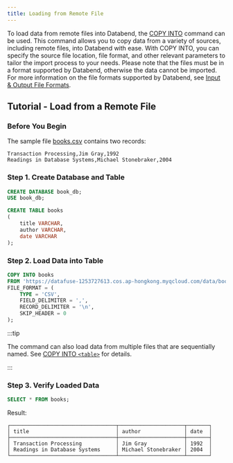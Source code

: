 ```yaml
---
title: Loading from Remote File
---
```


To load data from remote files into Databend, the [COPY INTO](/doc/sql-commands/dml/dml-copy-into-table) command can be used. This command allows you to copy data from a variety of sources, including remote files, into Databend with ease. With COPY INTO, you can specify the source file location, file format, and other relevant parameters to tailor the import process to your needs. Please note that the files must be in a format supported by Databend, otherwise the data cannot be imported. For more information on the file formats supported by Databend, see [Input & Output File Formats](/doc/sql-reference/file-format-options).

## Tutorial - Load from a Remote File

### Before You Begin

The sample file [books.csv](https://datafuse-1253727613.cos.ap-hongkong.myqcloud.com/data/books.csv) contains two records:

```text title='books.csv'
Transaction Processing,Jim Gray,1992
Readings in Database Systems,Michael Stonebraker,2004
```

### Step 1. Create Database and Table

```sql
CREATE DATABASE book_db;
USE book_db;

CREATE TABLE books
(
    title VARCHAR,
    author VARCHAR,
    date VARCHAR
);
```

### Step 2. Load Data into Table

```sql
COPY INTO books
FROM 'https://datafuse-1253727613.cos.ap-hongkong.myqcloud.com/data/books.csv'
FILE_FORMAT = (
    TYPE = 'CSV',
    FIELD_DELIMITER = ',',
    RECORD_DELIMITER = '\n',
    SKIP_HEADER = 0
);
```

:::tip

The command can also load data from multiple files that are sequentially named. See [COPY INTO `<table>`](/doc/sql-commands/dml/dml-copy-into-table) for details.

:::

### Step 3. Verify Loaded Data

```sql
SELECT * FROM books;
```

Result:

```
┌──────────────────────────────────┬─────────────────────┬───────┐
│ title                            │ author              │ date  │
├──────────────────────────────────┼─────────────────────┼───────┤
│ Transaction Processing           │ Jim Gray            │ 1992  │
│ Readings in Database Systems     │ Michael Stonebraker │ 2004  │
└──────────────────────────────────┴─────────────────────┴───────┘
```